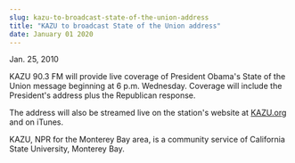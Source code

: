```yaml
---
slug: kazu-to-broadcast-state-of-the-union-address
title: "KAZU to broadcast State of the Union address"
date: January 01 2020
---
```


  
<p>Jan. 25, 2010</p>
<p></p>
<p>
  KAZU 90.3 FM will provide live coverage of President Obama's State of the
  Union message beginning at 6 p.m. Wednesday. Coverage will include the
  President's address plus the Republican response.
</p>
<p>
  The address will also be streamed live on the station's website at
  <a href="https://www.kazu.org">KAZU.org</a> and on iTunes.
</p>
<p>
  KAZU, NPR for the Monterey Bay area, is a community service of California
  State University, Monterey Bay.
</p>
<p></p>
<p></p>
 
